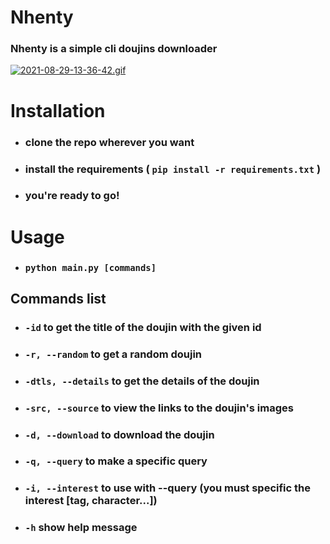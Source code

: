 # Nhenty
### Nhenty is a simple cli doujins downloader
[![2021-08-29-13-36-42.gif](https://i.postimg.cc/k4YVrzdS/2021-08-29-13-36-42.gif)](https://postimg.cc/dkdQrW3Q)

# Installation
- ### clone the repo wherever you want
- ### install the requirements ( `pip install -r requirements.txt` )
- ### you're ready to go!

# Usage
- ### `python main.py [commands]`
## Commands list
- ### `-id` to get the title of the doujin with the given id
- ### `-r, --random` to get a random doujin
- ### `-dtls, --details` to get the details of the doujin
- ### `-src, --source` to view the links to the doujin's images
- ### `-d, --download` to download the doujin
- ### `-q, --query` to make a specific query
- ### `-i, --interest` to use with --query (you must specific the interest [tag, character...])
- ### `-h` show help message
